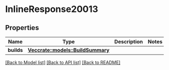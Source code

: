 # InlineResponse20013

## Properties

Name | Type | Description | Notes
------------ | ------------- | ------------- | -------------
**builds** | [**Vec<crate::models::BuildSummary>**](BuildSummary.md) |  | 

[[Back to Model list]](../README.md#documentation-for-models) [[Back to API list]](../README.md#documentation-for-api-endpoints) [[Back to README]](../README.md)


